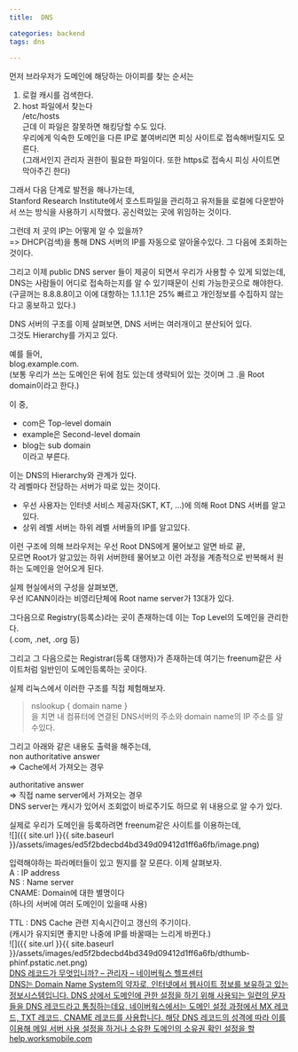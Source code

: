 ```yaml
---
title:  DNS

categories: backend 
tags: dns
 
---
```


  
  
먼저 브라우저가 도메인에 해당하는 아이피를 찾는 순서는  
   
1. 로컬 캐시를 검색한다.  
2. host 파일에서 찾는다  
/etc/hosts  
근데 이 파일은 잘못하면 해킹당할 수도 있다.  
우리에게 익숙한 도메인을 다른 IP로 붙여버리면 피싱 사이트로 접속해버릴지도 모른다.  
(그래서인지 관리자 권한이 필요한 파일이다. 또한 https로 접속시 피싱 사이트면 막아주긴 한다)  
   
그래서 다음 단계로 발전을 해나가는데,  
Stanford Research Institute에서 호스트파일을 관리하고 유저들을 로컬에 다운받아서 쓰는 방식을 사용하기 시작했다. 공신력있는 곳에 위임하는 것이다.  
   
그런데 저 곳의 IP는 어떻게 알 수 있을까?  
=> DHCP(검색)을 통해 DNS 서버의 IP를 자동으로 알아올수있다. 그 다음에 조회하는 것이다.  
   
그리고 이제 public DNS server 들이 제공이 되면서 우리가 사용할 수 있게 되었는데,  
DNS는 사람들이 어디로 접속하는지를 알 수 있기때문이 신뢰 가능한곳으로 해야한다.  
(구글꺼는 8.8.8.8이고 이에 대항하는 1.1.1.1은 25% 빠르고 개인정보를 수집하지 않는다고 홍보하고 있다.)  
   
   
DNS 서버의 구조를 이제 살펴보면, DNS 서버는 여러개이고 분산되어 있다.  
그것도 Hierarchy를 가지고 있다.  
   
예를 들어,  
blog.example.com.  
(보통 우리가 쓰는 도메인은 뒤에 점도 있는데 생략되어 있는 것이며 그 .을 Root domain이라고 한다.)  
   
이 중,  
- com은 Top-level domain  
- example은 Second-level domain  
- blog는 sub domain  
이라고 부른다.  
   
이는 DNS의 Hierarchy와 관계가 있다.  
각 레벨마다 전담하는 서버가 따로 있는 것이다.  
   
- 우선 사용자는 인터넷 서비스 제공자(SKT, KT, …)에 의해 Root DNS 서버를 알고있다.  
- 상위 레벨 서버는 하위 레벨 서버들의 IP를 알고있다.  
   
이런 구조에 의해 브라우저는 우선 Root DNS에게 물어보고 알면 바로 끝,  
모르면 Root가 알고있는 하위 서버한테 물어보고 이런 과정을 계층적으로 반복해서 원하는 도메인을 얻어오게 된다.   
   
실제 현실에서의 구성을 살펴보면,  
우선 ICANN이라는 비영리단체에 Root name server가 13대가 있다.  
   
그다음으로 Registry(등록소)라는 곳이 존재하는데 이는 Top Level의 도메인을 관리한다.  
(.com, .net, .org 등)  
   
그리고 그 다음으로는 Registrar(등록 대행자)가 존재하는데 여기는 freenum같은 사이트처럼 일반인이 도메인등록하는 곳이다.  
   
   
실제 리눅스에서 이러한 구조를 직접 체험해보자.  
> nslookup { domain name }    
을 치면 내 컴퓨터에 연결된 DNS서버의 주소와 domain name의 IP 주소를 알수있다.  
   
그리고 아래와 같은 내용도 출력을 해주는데,  
non authoritative answer  
=> Cache에서 가져오는 경우  
  
authoritative answer   
=> 직접 name server에서 가져오는 경우  
DNS server는 캐시가 있어서 조회없이 바로주기도 하므로 위 내용으로 알 수가 있다.  
   
   
실제로 우리가 도메인을 등록하려면 freenum같은 사이트를 이용하는데,  
![]({{ site.url }}{{ site.baseurl }}/assets/images/ed5f2bdecbd4bd349d09412d1ff6a6fb/image.png)  
   
입력해야하는 파라메터들이 있고 뭔지를 잘 모른다. 이제 살펴보자.  
A : IP address  
NS : Name server  
CNAME: Domain에 대한 별명이다  
(하나의 서버에 여러 도메인이 있을때 사용)  
   
TTL : DNS Cache 관련 지속시간이고 갱신의 주기이다.  
(캐시가 유지되면 좋지만 나중에 IP를 바꿀때는 느리게 바뀐다.)  
![]({{ site.url }}{{ site.baseurl }}/assets/images/ed5f2bdecbd4bd349d09412d1ff6a6fb/dthumb-phinf.pstatic.net.png)  
  [DNS 레코드가 무엇입니까? – 관리자 – 네이버웍스 헬프센터](https://help.worksmobile.com/kr/administrator/registration/verify-domain/what-is-dns-record/)   
   [DNS는 Domain Name System의 약자로, 인터넷에서 웹사이트 정보를 보유하고 있는 정보시스템입니다.  DNS 상에서 도메인에 관한 설정을 하기 위해 사용되는 일련의 문자들을 DNS 레코드라고 통칭하는데요, 네이버웍스에서는 도메인 설정 과정에서 MX 레코드, TXT 레코드, CNAME 레코드를 사용합니다.  해당 DNS 레코드의 성격에 따라 이를 이용해 메일 서버 사용 설정을 하거나 소유한 도메인의 소유권 확인 설정을 할](https://help.worksmobile.com/kr/administrator/registration/verify-domain/what-is-dns-record/)   
  [help.worksmobile.com](https://help.worksmobile.com/kr/administrator/registration/verify-domain/what-is-dns-record/)   

